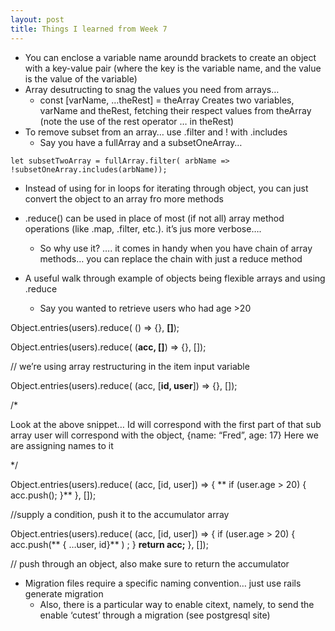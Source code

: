 ```yaml
---
layout: post
title: Things I learned from Week 7
---
```



* You can enclose a variable name aroundd brackets to create an object with a key-value pair (where the key is the variable name, and the value is the value of the variable) 
* Array desutructing to snag the values you need from arrays…
    * const [varName, …theRest] = theArray
         Creates two variables, varName and theRest, fetching their respect values from theArray (note the use of the rest operator … in theRest)
* To remove subset from an array… use .filter and ! with .includes
    * Say you have a fullArray and a subsetOneArray…
```
let subsetTwoArray = fullArray.filter( arbName => !subsetOneArray.includes(arbName));
```
* Instead of using for in loops for iterating through object, you can just convert the object to an array fro more methods
* .reduce() can be used in place of most (if not all) array method operations (like .map, .filter, etc.). it’s jus more verbose….
    * So why use it? …. it comes in handy when you have chain of array methods… you can replace the chain with just a reduce method

* A useful walk through example of objects being flexible arrays and using .reduce
    * Say you wanted to retrieve users who had age >20
    
Object.entries(users).reduce( () => {}, **[]**);

Object.entries(users).reduce( (**acc, []**) => {}, []);

// we’re using array restructuring in the item input variable

Object.entries(users).reduce( (acc, [**id, user**]) => {}, []);

/* 

Look at the above snippet…
Id will correspond with the first part of that sub array
user will correspond with the object, {name: “Fred”, age: 17}
Here we are assigning names to it

*/

Object.entries(users).reduce( (acc, [id, user]) => {
**	if (user.age > 20) {
		acc.push(); 
	}**
}, []);

//supply a condition, push it to the accumulator array

Object.entries(users).reduce( (acc, [id, user]) => {
	if (user.age > 20) {
		acc.push(** { …user, id}** ) ;
	}
	**return acc;**
}, []);

// push through an object, also make sure to return the accumulator

* Migration files require a specific naming convention… just use rails generate migration
    * Also, there is a particular way to enable citext, namely, to send the enable ‘cutest’ through a migration (see postgresql site)
